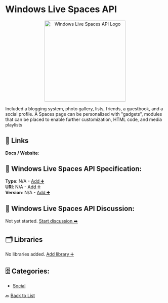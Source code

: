 # Windows Live Spaces API
<p align="center">
    <img width="256" src="https://raw.githubusercontent.com/apis-list/apis-list/main/apis/windows-live-spaces-api/logo_256x256.png" alt="Windows Live Spaces API Logo"/>
</p>
Included a blogging system, photo gallery, lists, friends, a guestbook, and a social profile.  A Spaces page can be personalized with "gadgets", modules that can be placed to enable further customization, HTML code, and media playlists

##  🔗 Links
**Docs / Website**: 

## 🧬 Windows Live Spaces API Specification:
**Type**: N/A - [Add ➕](https://github.com/apis-list/apis-list/edit/main/apis.yaml#L22107)  
**URI**: N/A - [Add ➕](https://github.com/apis-list/apis-list/edit/main/apis.yaml#L22107)  
**Version**: N/A - [Add ➕](https://github.com/apis-list/apis-list/edit/main/apis.yaml#L22107)

## 💬 Windows Live Spaces API Discussion:
Not yet started. [Start discussion ➡️](https://github.com/apis-list/apis-list/discussions/new)

## 🗂️ Libraries

No libraries added. [Add library ➕](https://github.com/apis-list/apis-list/edit/main/apis.yaml#L22107)    


## 🗄️ Categories:
- [Social](https://github.com/apis-list/apis-list#social-)

🔙  [Back to List](https://github.com/apis-list/apis-list)
